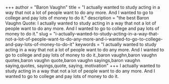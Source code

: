 +++
author = "Baron Vaughn"
title = "I actually wanted to study acting in a way that not a lot of people want to do any more. And I wanted to go to college and pay lots of money to do it."
description = "the best Baron Vaughn Quote: I actually wanted to study acting in a way that not a lot of people want to do any more. And I wanted to go to college and pay lots of money to do it."
slug = "i-actually-wanted-to-study-acting-in-a-way-that-not-a-lot-of-people-want-to-do-any-more-and-i-wanted-to-go-to-college-and-pay-lots-of-money-to-do-it"
keywords = "I actually wanted to study acting in a way that not a lot of people want to do any more. And I wanted to go to college and pay lots of money to do it.,baron vaughn,baron vaughn quotes,baron vaughn quote,baron vaughn sayings,baron vaughn saying,quotes, sayings,quote, saying, motivation"
+++
I actually wanted to study acting in a way that not a lot of people want to do any more. And I wanted to go to college and pay lots of money to do it.
